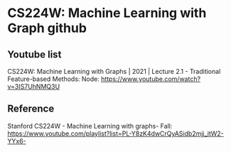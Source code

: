 # CS224W: Machine Learning with Graph github


## Youtube list

CS224W: Machine Learning with Graphs | 2021 | Lecture 2.1 - Traditional Feature-based Methods: Node: https://www.youtube.com/watch?v=3IS7UhNMQ3U



## Reference

Stanford CS224W - Machine Learning with graphs- Fall: https://www.youtube.com/playlist?list=PL-Y8zK4dwCrQyASidb2mjj_itW2-YYx6-

